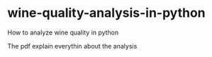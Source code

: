 # wine-quality-analysis-in-python
How to analyze wine quality in python


The pdf explain everythin about the analysis
